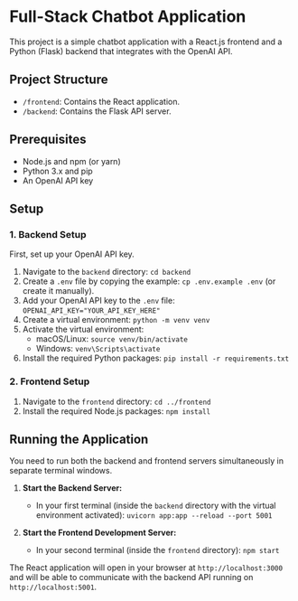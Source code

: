 # Full-Stack Chatbot Application

This project is a simple chatbot application with a React.js frontend and a Python (Flask) backend that integrates with the OpenAI API.

## Project Structure

- `/frontend`: Contains the React application.
- `/backend`: Contains the Flask API server.

## Prerequisites

- Node.js and npm (or yarn)
- Python 3.x and pip
- An OpenAI API key

## Setup

### 1. Backend Setup

First, set up your OpenAI API key.

1.  Navigate to the `backend` directory: `cd backend`
2.  Create a `.env` file by copying the example: `cp .env.example .env` (or create it manually).
3.  Add your OpenAI API key to the `.env` file: `OPENAI_API_KEY="YOUR_API_KEY_HERE"`
4.  Create a virtual environment: `python -m venv venv`
5.  Activate the virtual environment:
    -   macOS/Linux: `source venv/bin/activate`
    -   Windows: `venv\Scripts\activate`
6.  Install the required Python packages: `pip install -r requirements.txt`

### 2. Frontend Setup

1.  Navigate to the `frontend` directory: `cd ../frontend`
2.  Install the required Node.js packages: `npm install`

## Running the Application

You need to run both the backend and frontend servers simultaneously in separate terminal windows.

1.  **Start the Backend Server:**
    -   In your first terminal (inside the `backend` directory with the virtual environment activated): `uvicorn app:app --reload --port 5001`

2.  **Start the Frontend Development Server:**
    -   In your second terminal (inside the `frontend` directory): `npm start`

The React application will open in your browser at `http://localhost:3000` and will be able to communicate with the backend API running on `http://localhost:5001`.